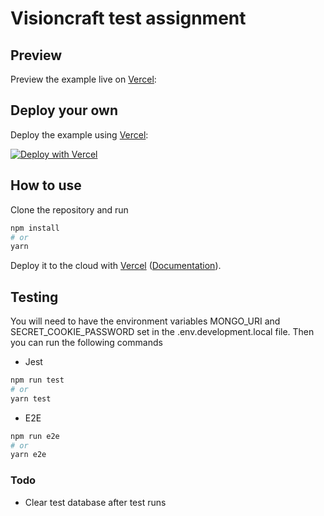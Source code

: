 # Visioncraft test assignment
## Preview

Preview the example live on [Vercel](https://visioncraft.vercel.app/):
## Deploy your own

Deploy the example using [Vercel](https://vercel.com?utm_source=github&utm_medium=readme&utm_campaign=next-example):

[![Deploy with Vercel](https://vercel.com/button)](https://vercel.com/new/clone?repository-url=https%3A%2F%2Fgithub.com%2FSylchi%2Fvisioncraft-test-assignment&env=SECRET_COOKIE_PASSWORD,MONGO_URI)

## How to use

Clone the repository and run

```bash
npm install
# or
yarn
```

Deploy it to the cloud with [Vercel](https://vercel.com/new?utm_source=github&utm_medium=readme&utm_campaign=next-example) ([Documentation](https://nextjs.org/docs/deployment)).

## Testing

You will need to have the environment variables MONGO_URI and SECRET_COOKIE_PASSWORD set in the .env.development.local file. Then you can run the following commands

- Jest

```bash
npm run test
# or
yarn test
```

- E2E

```bash
npm run e2e
# or
yarn e2e
```

### Todo
- Clear test database after test runs